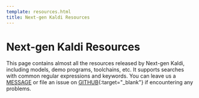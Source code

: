 ```yaml
---
template: resources.html
title: Next-gen Kaldi Resources
---
```


# Next-gen Kaldi Resources

This page contains almost all the resources released by Next-gen Kaldi, including models, demo programs, toolchains, etc. It supports searches with common regular expressions and keywords. You can leave us a [MESSAGE](./message.md) or file an issue on [GITHUB](https://github.com/k2-fsa){:target="_blank"} if encountering any problems.